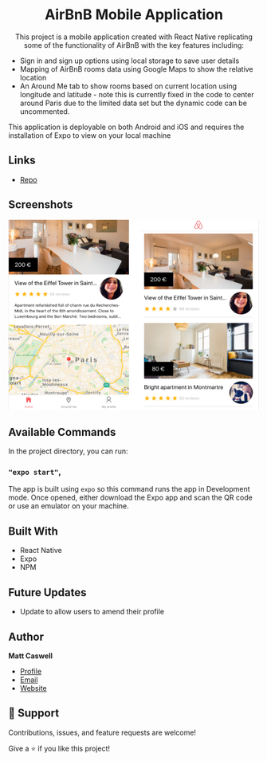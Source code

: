<h1 align="center">AirBnB Mobile Application</h1>

<p align="center">This project is a mobile application created with React Native replicating some of the functionality of AirBnB with the key features including:
<ul>
<li>Sign in and sign up options using local storage to save user details</li>
<li>Mapping of AirBnB rooms data using Google Maps to show the relative location</li>
<li>An Around Me tab to show rooms based on current location using longitude and latitude - note this is currently fixed in the code to center around Paris due to the limited data set but the dynamic code can be uncommented.</li>
</ul>
This application is deployable on both Android and iOS and requires the installation of Expo to view on your local machine</p>

## Links

- [Repo](https://github.com/Sekonda28/AirBnB-react-native "AirBnB Repo")


## Screenshots

![Home and Room pages](/assets/airbnb-screen.png "Home Page")


## Available Commands

In the project directory, you can run:

### `"expo start"`,

The app is built using `expo` so this command runs the app in Development mode. Once opened,  either download the Expo app and scan the QR code or use an emulator on your machine. 


## Built With

- React Native
- Expo
- NPM

## Future Updates

- Update to allow users to amend their profile

## Author

**Matt Caswell**

- [Profile](https://github.com/Sekonda28 "Matt Caswell")
- [Email](mailto:matt.caswell@hotmail.com?subject=Hi "Hi!")
- [Website](https://sekonda28.github.io/MattCaswell-Portfolio "Welcome")

## 🤝 Support

Contributions, issues, and feature requests are welcome!

Give a ⭐️ if you like this project!